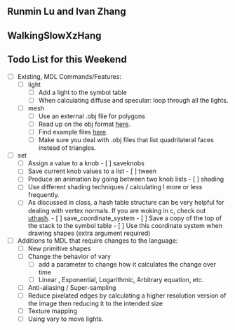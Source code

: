 ## Runmin Lu and Ivan Zhang
## WalkingSlowXzHang
## Todo List for this Weekend
- [ ]  Existing, MDL Commands/Features:
	- [ ]  light
		- [ ]  Add a light to the symbol table
		- [ ]  When calculating diffuse and specular: loop through all the lights.
	- [ ]  mesh
		- [ ]  Use an external .obj file for polygons
		- [ ]  Read up on the obj format [here](https://en.wikipedia.org/wiki/Wavefront_.obj_file).
		- [ ]  Find example files [here](http://people.sc.fsu.edu/~jburkardt/data/obj/obj.html).
		- [ ]  Make sure you deal with .obj files that list quadrilateral faces instead of triangles.
  - [ ]  set
		- [ ]  Assign a value to a knob
	- [ ]  saveknobs
		- [ ]  Save current knob values to a list
	- [ ]  tween
		- [ ]  Produce an animation by going between two knob lists
	- [ ]  shading
		- [ ]  Use different shading techniques / calculating I more or less frequently.
		- [ ]  As discussed in class, a hash table structure can be very helpful for dealing with vertex normals. If you are woking in c, check out [uthash](https://troydhanson.github.io/uthash/).
	- [ ]  save_coordinate_system
    - [ ]  Save a copy of the top of the stack to the symbol table
    - [ ]  Use this coordinate system when drawing shapes (extra argument required)
- [ ]  Additions to MDL that require changes to the language:
	- [ ]  New primitive shapes
	- [ ]  Change the behavior of vary
		- [ ]  add a parameter to change how it calculates the change over time
		- [ ]  Linear , Exponential, Logarithmic, Arbitrary equation, etc.
	- [ ]  Anti-aliasing / Super-sampling
	  - [ ]  Reduce pixelated edges by calculating a higher resolution version of the image then reducing it to the intended size
	- [ ]  Texture mapping
	- [ ]  Using vary to move lights.
